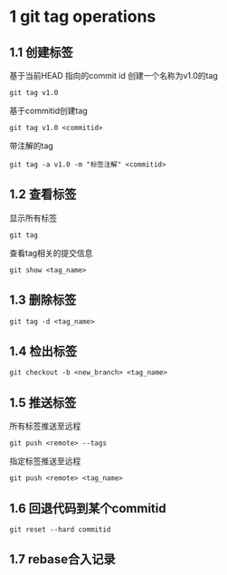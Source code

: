 # 1  git tag operations

## 1.1  创建标签
基于当前HEAD 指向的commit id 创建一个名称为v1.0的tag

	git tag v1.0

基于commitid创建tag

	git tag v1.0 <commitid>

带注解的tag

	git tag -a v1.0 -m "标签注解" <commitid>

## 1.2  查看标签
显示所有标签

	git tag

查看tag相关的提交信息

	git show <tag_name>

## 1.3  删除标签
	git tag -d <tag_name>

## 1.4  检出标签
	git checkout -b <new_branch> <tag_name>

## 1.5  推送标签
所有标签推送至远程

	git push <remote> --tags 

指定标签推送至远程

	git push <remote> <tag_name>

## 1.6 回退代码到某个commitid

    git reset --hard commitid

## 1.7 rebase合入记录


